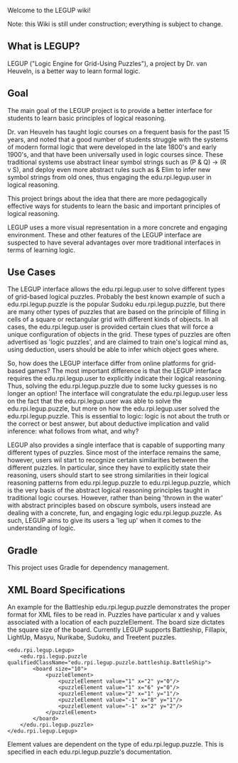 Welcome to the LEGUP wiki!

Note: this Wiki is still under construction; everything is subject to change.

## What is LEGUP?
LEGUP ("Logic Engine for Grid-Using Puzzles"), a project by Dr. van Heuveln, is a better way to learn formal logic.

## Goal
The main goal of the LEGUP project is to provide a better interface for students to learn basic principles of logical reasoning. 

Dr. van Heuveln has taught logic courses on a frequent basis for the past 15 years, and noted that a good number of students struggle with the systems of modern formal logic that were developed in the late 1800's and early 1900's, and that have been universally used in logic courses since. These traditional systems use abstract linear symbol strings such as (P & Q) -> (R v S), and deploy even more abstract rules such as & Elim to infer new symbol strings from old ones, thus engaging the edu.rpi.legup.user in logical reasoning. 

This project brings about the idea that there are more pedagogically effective ways for students to learn the basic and important principles of logical reasoning. 

LEGUP uses a more visual representation in a more concrete and engaging environment. These and other features of the LEGUP interface are suspected to have several advantages over more traditional interfaces in terms of learning logic.

## Use Cases

The LEGUP interface allows the edu.rpi.legup.user to solve different types of grid-based logical puzzles. Probably the best known example of such a edu.rpi.legup.puzzle is the popular Sudoku edu.rpi.legup.puzzle, but there are many other types of puzzles that are based on the principle of filling in cells of a square or rectangular grid with different kinds of objects. In all cases, the edu.rpi.legup.user is provided certain clues that will force a unique configuration of objects in the grid. These types of puzzles are often advertised as 'logic puzzles', and are claimed to train one's logical mind as, using deduction, users should be able to infer which object goes where.

So, how does the LEGUP interface differ from online platforms for grid-based games? The most important difference is that the LEGUP interface requires the edu.rpi.legup.user to explicitly indicate their logical reasoning. Thus, solving the edu.rpi.legup.puzzle due to some lucky guesses is no longer an option! The interface will congratulate the edu.rpi.legup.user less on the fact that the edu.rpi.legup.user was able to solve the edu.rpi.legup.puzzle, but more on how the edu.rpi.legup.user solved the edu.rpi.legup.puzzle. This is essential to logic: logic is not about the truth or the correct or best answer, but about deductive implication and valid inference: what follows from what, and why? 

LEGUP also provides a single interface that is capable of supporting many different types of puzzles. Since most of the interface remains the same, however, users wil start to recognize certain similarities between the different puzzles. In particular, since they have to explicitly state their reasoning, users should start to see strong similarities in their logical reasoning patterns from edu.rpi.legup.puzzle to edu.rpi.legup.puzzle, which is the very basis of the abstract logical reasoning principles taught in traditional logic courses. However, rather than being 'thrown in the water' with abstract principles based on obscure symbols, users instead are dealing with a concrete, fun, and engaging logic edu.rpi.legup.puzzle. As such, LEGUP aims to give its users a 'leg up' when it comes to the understanding of logic.

## Gradle

This project uses Gradle for dependency management.

## XML Board Specifications

An example for the Battleship edu.rpi.legup.puzzle demonstrates the proper format for XML files to be read in. Puzzles have particular x and y values associated with a location of each puzzleElement. The board size dictates the square size of the board. Currently LEGUP supports Battleship, Fillapix, LightUp, Masyu, Nurikabe, Sudoku, and Treetent puzzles.

```
<edu.rpi.legup.Legup>
    <edu.rpi.legup.puzzle qualifiedClassName="edu.rpi.legup.puzzle.battleship.BattleShip">
        <board size="10">
            <puzzleElement>
                <puzzleElement value="1" x="2" y="0"/>
                <puzzleElement value="1" x="6" y="0"/>
                <puzzleElement value="2" x="1" y="1"/>
                <puzzleElement value="-1" x="8" y="1"/>
                <puzzleElement value="-1" x="2" y="2"/>
            </puzzleElement>
        </board>
    </edu.rpi.legup.puzzle>
</edu.rpi.legup.Legup>
```
Element values are dependent on the type of edu.rpi.legup.puzzle. This is specified in each edu.rpi.legup.puzzle's documentation.
